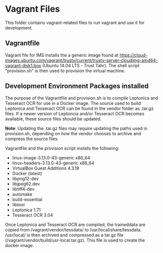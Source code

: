 # Vagrant Files

This folder contains vagrant-related files to run vagrant and use it for development.

## Vagrantfile

Vagrant file for IMS installs the a generic image found at https://cloud-images.ubuntu.com/vagrant/trusty/current/trusty-server-cloudimg-amd64-vagrant-disk1.box (Ubuntu 14.04 LTS - Trust Tahr).  The shell script "provision.sh" is then used to provision the virtual machine.

## Development Environment Packages installed

The purpose of the Vagrantfile and provision.sh is to compile Leptonica and Tesseract OCR for use in a Docker image.  The source used to build Leptonica and Tesseract OCR can be found in the vendor folder as .tar.gz files.  If a newer version of Leptoncia and/or Tesseract OCR becomes available, these source files should be updated.

__Note__:  Updating the .tar.gz files may require updating the paths used in provision.sh, depending on how the vendor chooses to archive and compress the source files.

Vagrantfile and the provision script installs the following:

* linux-image-3.13.0-43-generic x86_64
* linux-headers-3.13.0-43-generic x86_64
* VirtualBox Guest Additions 4.3.18
* Docker (latest)
* libpng12-dev
* libjpeg62.dev
* libtiff4-dev
* automake
* build-essential
* libtool
* Leptonica 1.71
* Tesseract OCR 3.04

Once Leptonica and Tesseract OCR are compiled, the traineddata are copied from /vagrant/vendor/tessdata/ to /usr/local/share/tessdata.  /usr/local/ is then archived and compressed as a tar.gz file (/vagrant/vendor/build/usr-local.tar.gz).  This file is used to create the docker image.

